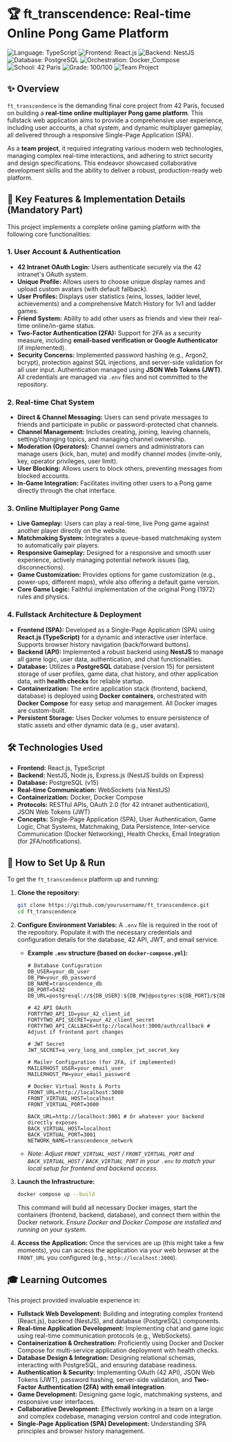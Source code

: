 # 🏆 ft_transcendence: Real-time Online Pong Game Platform

![Language: TypeScript](https://img.shields.io/badge/Language-TypeScript-blue.svg)
![Frontend: React.js](https://img.shields.io/badge/Frontend-React.js-blue.svg)
![Backend: NestJS](https://img.shields.io/badge/Backend-NestJS-red.svg)
![Database: PostgreSQL](https://img.shields.io/badge/Database-PostgreSQL-blue.svg)
![Orchestration: Docker_Compose](https://img.shields.io/badge/Orchestration-Docker_Compose-green.svg)
![School: 42 Paris](https://img.shields.io/badge/School-42_Paris-orange.svg)
![Grade: 100/100](https://img.shields.io/badge/Grade-100/100-brightgreen.svg)
![Team Project](https://img.shields.io/badge/Team_Project-Yes-blue.svg)

## ✨ Overview

`ft_transcendence` is the demanding final core project from 42 Paris, focused on building a **real-time online multiplayer Pong game platform**. This fullstack web application aims to provide a comprehensive user experience, including user accounts, a chat system, and dynamic multiplayer gameplay, all delivered through a responsive Single-Page Application (SPA).

As a **team project**, it required integrating various modern web technologies, managing complex real-time interactions, and adhering to strict security and design specifications. This endeavor showcased collaborative development skills and the ability to deliver a robust, production-ready web platform.

## 🌟 Key Features & Implementation Details (Mandatory Part)

This project implements a complete online gaming platform with the following core functionalities:

### **1. User Account & Authentication**

*   **42 Intranet OAuth Login:** Users authenticate securely via the 42 intranet's OAuth system.
*   **Unique Profile:** Allows users to choose unique display names and upload custom avatars (with default fallback).
*   **User Profiles:** Displays user statistics (wins, losses, ladder level, achievements) and a comprehensive Match History for 1v1 and ladder games.
*   **Friend System:** Ability to add other users as friends and view their real-time online/in-game status.
*   **Two-Factor Authentication (2FA):** Support for 2FA as a security measure, including **email-based verification or Google Authenticator** (if implemented).
*   **Security Concerns:** Implemented password hashing (e.g., Argon2, bcrypt), protection against SQL injections, and server-side validation for all user input. Authentication managed using **JSON Web Tokens (JWT)**. All credentials are managed via `.env` files and not committed to the repository.

### **2. Real-time Chat System**

*   **Direct & Channel Messaging:** Users can send private messages to friends and participate in public or password-protected chat channels.
*   **Channel Management:** Includes creating, joining, leaving channels, setting/changing topics, and managing channel ownership.
*   **Moderation (Operators):** Channel owners and administrators can manage users (kick, ban, mute) and modify channel modes (invite-only, key, operator privileges, user limit).
*   **User Blocking:** Allows users to block others, preventing messages from blocked accounts.
*   **In-Game Integration:** Facilitates inviting other users to a Pong game directly through the chat interface.

### **3. Online Multiplayer Pong Game**

*   **Live Gameplay:** Users can play a real-time, live Pong game against another player directly on the website.
*   **Matchmaking System:** Integrates a queue-based matchmaking system to automatically pair players.
*   **Responsive Gameplay:** Designed for a responsive and smooth user experience, actively managing potential network issues (lag, disconnections).
*   **Game Customization:** Provides options for game customization (e.g., power-ups, different maps), while also offering a default game version.
*   **Core Game Logic:** Faithful implementation of the original Pong (1972) rules and physics.

### **4. Fullstack Architecture & Deployment**

*   **Frontend (SPA):** Developed as a Single-Page Application (SPA) using **React.js (TypeScript)** for a dynamic and interactive user interface. Supports browser history navigation (back/forward buttons).
*   **Backend (API):** Implemented a robust backend using **NestJS** to manage all game logic, user data, authentication, and chat functionalities.
*   **Database:** Utilizes a **PostgreSQL** database (version 15) for persistent storage of user profiles, game data, chat history, and other application data, with **health checks** for reliable startup.
*   **Containerization:** The entire application stack (frontend, backend, database) is deployed using **Docker containers**, orchestrated with **Docker Compose** for easy setup and management. All Docker images are custom-built.
*   **Persistent Storage:** Uses Docker volumes to ensure persistence of static assets and other dynamic data (e.g., user avatars).

## 🛠️ Technologies Used

*   **Frontend:** React.js, TypeScript
*   **Backend:** NestJS, Node.js, Express.js (NestJS builds on Express)
*   **Database:** PostgreSQL (v15)
*   **Real-time Communication:** WebSockets (via NestJS)
*   **Containerization:** Docker, Docker Compose
*   **Protocols:** RESTful APIs, OAuth 2.0 (for 42 intranet authentication), JSON Web Tokens (JWT)
*   **Concepts:** Single-Page Application (SPA), User Authentication, Game Logic, Chat Systems, Matchmaking, Data Persistence, Inter-service Communication (Docker Networking), Health Checks, Email Integration (for 2FA/notifications).

## 🚀 How to Set Up & Run

To get the `ft_transcendence` platform up and running:

1.  **Clone the repository:**
    ```bash
    git clone https://github.com/yourusername/ft_transcendence.git
    cd ft_transcendence
    ```
2.  **Configure Environment Variables:**
    A `.env` file is required in the root of the repository. Populate it with the necessary credentials and configuration details for the database, 42 API, JWT, and email service.
    *   **Example `.env` structure (based on `docker-compose.yml`):**
        ```dotenv
        # Database Configuration
        DB_USER=your_db_user
        DB_PW=your_db_password
        DB_NAME=transcendence_db
        DB_PORT=5432
        DB_URL=postgresql://${DB_USER}:${DB_PW}@postgres:${DB_PORT}/${DB_NAME}

        # 42 API OAuth
        FORTYTWO_API_ID=your_42_client_id
        FORTYTWO_API_SECRET=your_42_client_secret
        FORTYTWO_API_CALLBACK=http://localhost:3000/auth/callback # Adjust if frontend port changes

        # JWT Secret
        JWT_SECRET=a_very_long_and_complex_jwt_secret_key

        # Mailer Configuration (for 2FA, if implemented)
        MAILERHOST_USER=your_email_user
        MAILERHOST_PW=your_email_password

        # Docker Virtual Hosts & Ports
        FRONT_URL=http://localhost:3000
        FRONT_VIRTUAL_HOST=localhost
        FRONT_VIRTUAL_PORT=3000

        BACK_URL=http://localhost:3001 # Or whatever your backend directly exposes
        BACK_VIRTUAL_HOST=localhost
        BACK_VIRTUAL_PORT=3001
        NETWORK_NAME=transcendence_network
        ```
    *   *Note: Adjust `FRONT_VIRTUAL_HOST` / `FRONT_VIRTUAL_PORT` and `BACK_VIRTUAL_HOST` / `BACK_VIRTUAL_PORT` in your `.env` to match your local setup for frontend and backend access.*

3.  **Launch the Infrastructure:**
    ```bash
    docker compose up --build
    ```
    This command will build all necessary Docker images, start the containers (frontend, backend, database), and connect them within the Docker network.
    *Ensure Docker and Docker Compose are installed and running on your system.*

4.  **Access the Application:**
    Once the services are up (this might take a few moments), you can access the application via your web browser at the `FRONT_URL` you configured (e.g., `http://localhost:3000`).

## 🎓 Learning Outcomes

This project provided invaluable experience in:

*   **Fullstack Web Development:** Building and integrating complex frontend (React.js), backend (NestJS), and database (PostgreSQL) components.
*   **Real-time Application Development:** Implementing chat and game logic using real-time communication protocols (e.g., WebSockets).
*   **Containerization & Orchestration:** Proficiently using Docker and Docker Compose for multi-service application deployment with health checks.
*   **Database Design & Integration:** Designing relational schemas, interacting with PostgreSQL, and ensuring database readiness.
*   **Authentication & Security:** Implementing OAuth (42 API), JSON Web Tokens (JWT), password hashing, server-side validation, and **Two-Factor Authentication (2FA) with email integration**.
*   **Game Development:** Designing game logic, matchmaking systems, and responsive user interfaces.
*   **Collaborative Development:** Effectively working in a team on a large and complex codebase, managing version control and code integration.
*   **Single-Page Application (SPA) Development:** Understanding SPA principles and browser history management.

